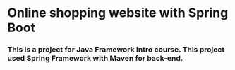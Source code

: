 # Online shopping website with Spring Boot
### This is a project for Java Framework Intro course. This project used Spring Framework with Maven for back-end.

